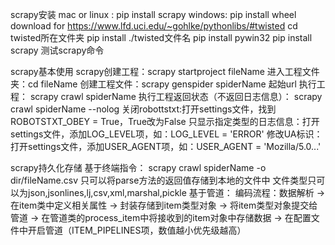 scrapy安装
mac or linux : pip install scrapy
windows:
	pip install wheel
	download for https://www.lfd.uci.edu/~gohlke/pythonlibs/#twisted
	cd twisted所在文件夹
	pip install ./twisted文件名
	pip install pywin32
	pip install scrapy
	测试scrapy命令

scrapy基本使用
	scrapy创建工程：scrapy startproject fileName
	进入工程文件夹：cd fileName
	创建工程文件：scrapy genspider spiderName  起始url
	执行工程： scrapy crawl spiderName
	执行工程返回状态（不返回日志信息）： scrapy crawl spiderName --nolog
	关闭robottstxt:打开settings文件，找到ROBOTSTXT_OBEY = True，True改为False
	只显示指定类型的日志信息：打开settings文件，添加LOG_LEVEL项，如：LOG_LEVEL = 'ERROR'
	修改UA标识：打开settings文件，添加USER_AGENT项，如：USER_AGENT =  'Mozilla/5.0...'

scrapy持久化存储
	基于终端指令：
		scrapy crawl spiderName -o dir/fileName.csv
		只可以将parse方法的返回值存储到本地的文件中
		文件类型只可以为json,jsonlines,lj,csv,xml,marshal,pickle
	基于管道：
		编码流程：数据解析 → 在item类中定义相关属性 → 封装存储到item类型对象 
			→ 将item类型对象提交给管道 → 在管道类的process_item中将接收到的item对象中存储数据
			→ 在配置文件中开启管道（ITEM_PIPELINES项，数值越小优先级越高）